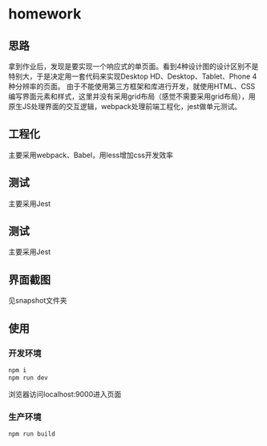 # homework

## 思路

拿到作业后，发现是要实现一个响应式的单页面。看到4种设计图的设计区别不是特别大，于是决定用一套代码来实现Desktop HD、Desktop、Tablet、Phone 4种分辨率的页面。
由于不能使用第三方框架和库进行开发，就使用HTML、CSS编写界面元素和样式，这里并没有采用grid布局（感觉不需要采用grid布局），用原生JS处理界面的交互逻辑，webpack处理前端工程化，jest做单元测试。

## 工程化

主要采用webpack、Babel，用less增加css开发效率

## 测试

主要采用Jest

## 测试

主要采用Jest

## 界面截图

见snapshot文件夹

## 使用

### 开发环境

```bash
npm i
npm run dev
```
浏览器访问localhost:9000进入页面

### 生产环境

```bash
npm run build
```
